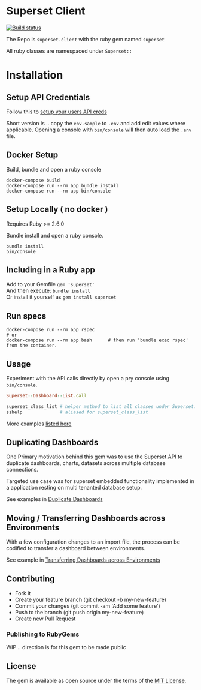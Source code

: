 # Superset Client

[![Build status](https://badge.buildkite.com/fc7ee4a03e119a5d859472865fc0bdc9a6e46d51b7f5b8cd62.svg)](https://buildkite.com/jobready/superset-client)

The Repo is `superset-client` with the ruby gem named `superset`

All ruby classes are namespaced under `Superset::`

# Installation

## Setup API Credentials

Follow this to [setup your users API creds](https://github.com/rdytech/superset-client/tree/develop/doc/setting_up_personal_api_credentials.md)

Short version is .. copy the `env.sample` to `.env` and add edit values where applicable.  Opening a console with `bin/console` will then auto load the `.env` file.

## Docker Setup

Build, bundle and open a ruby console

```
docker-compose build
docker-compose run --rm app bundle install
docker-compose run --rm app bin/console
```

## Setup Locally ( no docker ) 

Requires Ruby >= 2.6.0 

Bundle install and open a ruby console.

```
bundle install
bin/console
```

## Including in a Ruby app

Add to your Gemfile `gem 'superset'`  
And then execute: `bundle install`  
Or install it yourself as `gem install superset`

## Run specs

```
docker-compose run --rm app rspec
# or 
docker-compose run --rm app bash      # then run 'bundle exec rspec' from the container.
```


## Usage

Experiment with the API calls directly by open a pry console using  `bin/console`.

```ruby
Superset::Dashboard::List.call

superset_class_list # helper method to list all classes under Superset::
sshelp              # aliased for superset_class_list
```

More examples [listed here](https://github.com/rdytech/superset-client/tree/develop/doc/usage.md)


## Duplicating Dashboards

One Primary motivation behind this gem was to use the Superset API to duplicate dashboards, charts, datasets across multiple database connections.

Targeted use case was for superset embedded functionality implemented in a application resting on multi tenanted database setup.

See examples in [Duplicate Dashboards](https://github.com/rdytech/superset-client/tree/develop/doc/duplicate_dashboards.md)

## Moving / Transferring Dashboards across Environments

With a few configuration changes to an import file, the process can be codified to transfer a dashboard between environments.

See example in [Transferring Dashboards across Environments](https://github.com/rdytech/superset-client/tree/develop/doc/migrating_dashboards_across_environments.md)

## Contributing

- Fork it
- Create your feature branch (git checkout -b my-new-feature)
- Commit your changes (git commit -am 'Add some feature')
- Push to the branch (git push origin my-new-feature)
- Create new Pull Request



### Publishing to RubyGems

WIP .. direction is for this gem to be made public

## License

The gem is available as open source under the terms of the [MIT License](https://opensource.org/licenses/MIT).
